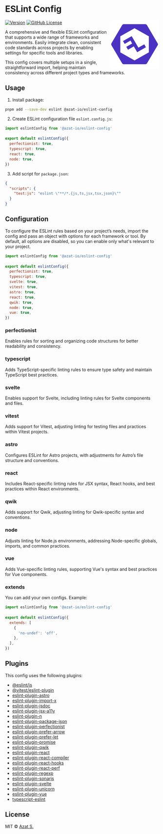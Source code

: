# ESLint Config

<img
  src="https://raw.githubusercontent.com/azat-io/eslint-config/main/assets/logo.png"
  alt="ESLint Config Logo"
  align="right"
  height="160"
  width="160"
/>

[![Version](https://img.shields.io/npm/v/@azat-io/eslint-config.svg?color=4a32c3&labelColor=26272b)](https://npmjs.com/package/@azat-io/eslint-configt)
[![GitHub License](https://img.shields.io/badge/license-MIT-232428.svg?color=4a32c3&labelColor=26272b)](https://github.com/azat-io/eslint-config/blob/main/license.md)

A comprehensive and flexible ESLint configuration that supports a wide range of frameworks and environments. Easily integrate clean, consistent code standards across projects by enabling settings for specific tools and libraries.

This config covers multiple setups in a single, straightforward import, helping maintain consistency across different project types and frameworks.

## Usage

1. Install package:

```sh
pnpm add --save-dev eslint @azat-io/eslint-config
```

2. Create ESLint configuration file `eslint.config.js`:

```js
import eslintConfig from '@azat-io/eslint-config'

export default eslintConfig({
  perfectionist: true,
  typescript: true,
  react: true,
  node: true,
})
```

3. Add script for `package.json`:

```json
{
  "scripts": {
    "test:js": "eslint \"**/*.{js,ts,jsx,tsx,json}\""
  }
}
```

## Configuration

To configure the ESLint rules based on your project’s needs, import the config and pass an object with options for each framework or tool. By default, all options are disabled, so you can enable only what's relevant to your project.

```js
import eslintConfig from '@azat-io/eslint-config'

export default eslintConfig({
  perfectionist: true,
  typescript: true,
  svelte: true,
  vitest: true,
  astro: true,
  react: true,
  qwik: true,
  node: true,
  vue: true,
})
```

### perfectionist

Enables rules for sorting and organizing code structures for better readability and consistency.

### typescript

Adds TypeScript-specific linting rules to ensure type safety and maintain TypeScript best practices.

### svelte

Enables support for Svelte, including linting rules for Svelte components and files.

### vitest

Adds support for Vitest, adjusting linting for testing files and practices within Vitest projects.

### astro

Configures ESLint for Astro projects, with adjustments for Astro’s file structure and conventions.

### react

Includes React-specific linting rules for JSX syntax, React hooks, and best practices within React environments.

### qwik

Adds support for Qwik, adjusting linting for Qwik-specific syntax and conventions.

### node

Adjusts linting for Node.js environments, addressing Node-specific globals, imports, and common practices.

### vue

Adds Vue-specific linting rules, supporting Vue's syntax and best practices for Vue components.

### extends

You can add your own configs. Example:

```js
import eslintConfig from '@azat-io/eslint-config'

export default eslintConfig({
  extends: [
    {
      'no-undef': 'off',
    },
  ],
})
```

## Plugins

This config uses the following plugins:

- [@eslint/js](https://github.com/eslint/eslint)
- [@vitest/eslint-plugin](https://github.com/vitest-dev/eslint-plugin-vitest)
- [eslint-plugin-astro](https://github.com/ota-meshi/eslint-plugin-astro)
- [eslint-plugin-import-x](https://github.com/un-ts/eslint-plugin-import-x)
- [eslint-plugin-jsdoc](https://github.com/gajus/eslint-plugin-jsdoc)
- [eslint-plugin-jsx-a11y](https://github.com/jsx-eslint/eslint-plugin-jsx-a11y)
- [eslint-plugin-n](https://github.com/eslint-community/eslint-plugin-n)
- [eslint-plugin-package-json](https://github.com/JoshuaKGoldberg/eslint-plugin-package-json)
- [eslint-plugin-perfectionist](https://github.com/azat-io/eslint-plugin-perfectionist)
- [eslint-plugin-prefer-arrow](https://github.com/TristonJ/eslint-plugin-prefer-arrow)
- [eslint-plugin-prefer-let](https://github.com/thefrontside/javascript/tree/v3/packages/eslint-plugin-prefer-let)
- [eslint-plugin-promise](https://github.com/eslint-community/eslint-plugin-promise)
- [eslint-plugin-qwik](https://github.com/QwikDev/qwik/tree/main/packages/eslint-plugin-qwik)
- [eslint-plugin-react](https://github.com/jsx-eslint/eslint-plugin-react)
- [eslint-plugin-react-compiler](https://github.com/facebook/react/tree/main/compiler/packages/eslint-plugin-react-compiler)
- [eslint-plugin-react-hooks](https://github.com/facebook/react/tree/main/packages/eslint-plugin-react-hooks)
- [eslint-plugin-react-perf](https://github.com/cvazac/eslint-plugin-react-perf)
- [eslint-plugin-regexp](https://github.com/ota-meshi/eslint-plugin-regexp)
- [eslint-plugin-sonarjs](https://github.com/SonarSource/SonarJS/tree/master/packages/jsts/src/rules)
- [eslint-plugin-svelte](https://github.com/sveltejs/eslint-plugin-svelte)
- [eslint-plugin-unicorn](https://github.com/sindresorhus/eslint-plugin-unicorn)
- [eslint-plugin-vue](https://github.com/vuejs/eslint-plugin-vue)
- [typescript-eslint](https://github.com/typescript-eslint/typescript-eslint)

## License

MIT &copy; [Azat S.](https://azat.io)
